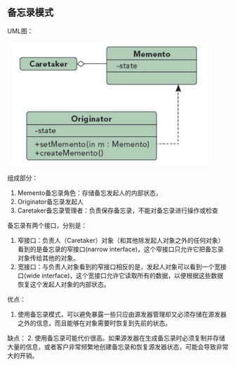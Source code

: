 ## 备忘录模式

UML图：

![Alt text](../../../../img/mementoPatternUML.png)

组成部分：
1. Memento备忘录角色：存储备忘发起人的内部状态，
2. Originator备忘录发起人
3. Caretaker备忘录管理者：负责保存备忘录，不能对备忘录进行操作或检查

备忘录有两个接口，分别是：
1. 窄接口：负责人（Caretaker）对象（和其他除发起人对象之外的任何对象）看到的是备忘录的窄接口(narrow interface)，这个窄接口只允许它把备忘录对象传给其他的对象。 
2. 宽接口：与负责人对象看到的窄接口相反的是，发起人对象可以看到一个宽接口(wide interface)，这个宽接口允许它读取所有的数据，以便根据这些数据恢复这个发起人对象的内部状态。

优点：
1. 使用备忘录模式，可以避免暴露一些只应由源发器管理却又必须存储在源发器之外的信息，而且能够在对象需要时恢复到先前的状态。

缺点：
2. 使用备忘录可能代价很高。如果源发器在生成备忘录时必须复制并存储大量的信息，或者客户非常频繁地创建备忘录和恢复源发器状态，可能会导致非常大的开销。